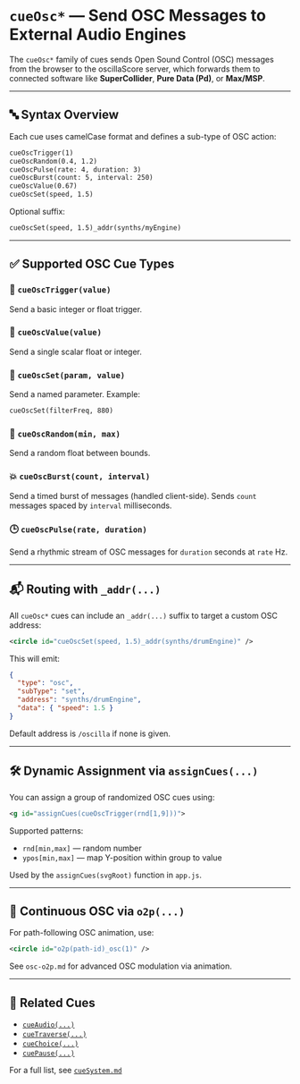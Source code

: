 # `cueOsc*` — Send OSC Messages to External Audio Engines

The `cueOsc*` family of cues sends Open Sound Control (OSC) messages from the browser to the oscillaScore server, which forwards them to connected software like **SuperCollider**, **Pure Data (Pd)**, or **Max/MSP**.

---

## 🔤 Syntax Overview

Each cue uses camelCase format and defines a sub-type of OSC action:

```txt
cueOscTrigger(1)
cueOscRandom(0.4, 1.2)
cueOscPulse(rate: 4, duration: 3)
cueOscBurst(count: 5, interval: 250)
cueOscValue(0.67)
cueOscSet(speed, 1.5)
```

Optional suffix:
```txt
cueOscSet(speed, 1.5)_addr(synths/myEngine)
```

---

## ✅ Supported OSC Cue Types

### 🎯 `cueOscTrigger(value)`
Send a basic integer or float trigger.

### 📏 `cueOscValue(value)`
Send a single scalar float or integer.

### 🧩 `cueOscSet(param, value)`
Send a named parameter. Example:
```txt
cueOscSet(filterFreq, 880)
```

### 🎲 `cueOscRandom(min, max)`
Send a random float between bounds.

### 💥 `cueOscBurst(count, interval)`
Send a timed burst of messages (handled client-side). Sends `count` messages spaced by `interval` milliseconds.

### 🕒 `cueOscPulse(rate, duration)`
Send a rhythmic stream of OSC messages for `duration` seconds at `rate` Hz.

---

## 📬 Routing with `_addr(...)`

All `cueOsc*` cues can include an `_addr(...)` suffix to target a custom OSC address:

```xml
<circle id="cueOscSet(speed, 1.5)_addr(synths/drumEngine)" />
```

This will emit:
```json
{
  "type": "osc",
  "subType": "set",
  "address": "synths/drumEngine",
  "data": { "speed": 1.5 }
}
```

Default address is `/oscilla` if none is given.

---

## 🛠 Dynamic Assignment via `assignCues(...)`

You can assign a group of randomized OSC cues using:

```xml
<g id="assignCues(cueOscTrigger(rnd[1,9]))">
```

Supported patterns:
- `rnd[min,max]` — random number
- `ypos[min,max]` — map Y-position within group to value

Used by the `assignCues(svgRoot)` function in `app.js`.

---

## 🧪 Continuous OSC via `o2p(...)`

For path-following OSC animation, use:

```xml
<circle id="o2p(path-id)_osc(1)" />
```

See `osc-o2p.md` for advanced OSC modulation via animation.

---

## 🧩 Related Cues

- [`cueAudio(...)`](cue_audio.md)
- [`cueTraverse(...)`](cue_traverse.md)
- [`cueChoice(...)`](cue_choice.md)
- [`cuePause(...)`](cue_pause.md)

For a full list, see [`cueSystem.md`](cueSystem.md)
